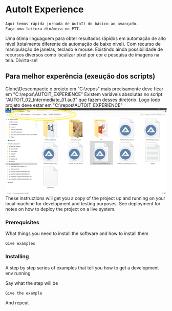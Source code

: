 # AutoIt Experience
```
Aqui temos rápida jornada de AutoIt do básico ao avançado.
Faça uma leitura dinâmica no PTT.
```

Uma ótima linguaguem para obter resultados rápidos em automação de alto nível (totalmente diferente de automação de baixo nível).
Com recurso de manipulação de janelas, teclado e mouse.
Existindo ainda possibilidade de recursos diversos como localizar pixel por cor e pesquisa de imagens na tela.
Divirta-se!

## Para melhor experência (exeução dos scripts)
Clone\Descompacte o projeto em "C:\repos\" mais precisamente deve ficar em "C:\repos\AUTOIT_EXPERIENCE" 
Existem variáveis absolutas no script "AUTOIT_02_Intermediate_01.au3" que fazem desses diretório.
Logo todo projeto deve estar em "C:\repos\AUTOIT_EXPERIENCE"
![Alt text](img_c_repos_folder.png?raw=true "Title")
These instructions will get you a copy of the project up and running on your local machine for development and testing purposes. See deployment for notes on how to deploy the project on a live system.

### Prerequisites

What things you need to install the software and how to install them

```
Give examples
```

### Installing

A step by step series of examples that tell you how to get a development env running

Say what the step will be

```
Give the example
```

And repeat